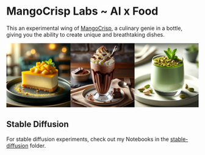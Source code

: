 # MangoCrisp Labs ~ AI x Food

This an experimental wing of [MangoCrisp](https://mangocrisp.com), a culinary genie in a bottle, giving you the ability to create unique and breathtaking dishes.

![AI Generated Food Images](/collage.png)


## Stable Diffusion

For stable diffusion experiments, check out my Notebooks in the [stable-diffusion](https://github.com/Nikhil22/mangocrisp-labs/tree/main/stable-diffusion) folder.
